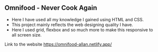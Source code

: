 ## Omnifood - Never Cook Again

- Here I have used all my knowledge I gained using HTML and CSS.
- This project mainly reflects the web designing quality I have.
- Here I used grid, flexbox and so much more to make this responsive to all screen size.

Link to the website
https://omnifood-allan.netlify.app/ 

